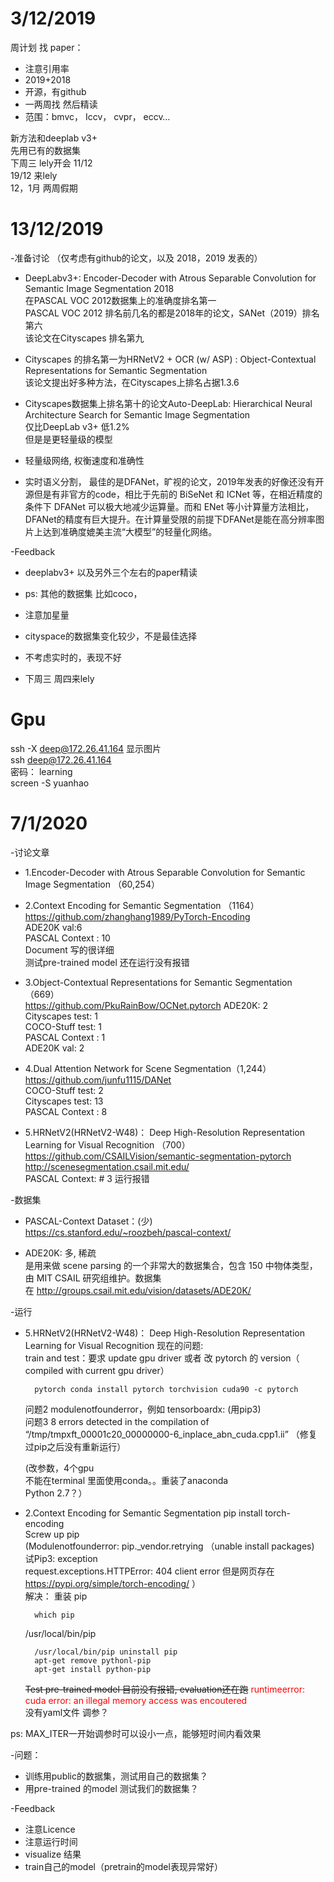 
# 3/12/2019 

周计划 找 paper：
* 注意引用率 
* 2019+2018
* 开源，有github
* 一两周找 然后精读
* 范围：bmvc， Iccv， cvpr， eccv…

新方法和deeplab v3+  
先用已有的数据集  
下周三 lely开会 11/12  
19/12 来lely  
12，1月 两周假期 

# 13/12/2019

-准备讨论 （仅考虑有github的论文，以及 2018，2019 发表的）

*  DeepLabv3+: Encoder-Decoder with Atrous Separable Convolution for Semantic Image Segmentation 2018  
在PASCAL VOC 2012数据集上的准确度排名第一  
PASCAL VOC 2012 排名前几名的都是2018年的论文，SANet（2019）排名第六  
该论文在Cityscapes 排名第九  

*  Cityscapes 的排名第一为HRNetV2 + OCR (w/ ASP) : Object-Contextual Representations for Semantic Segmentation  
该论文提出好多种方法，在Cityscapes上排名占据1.3.6

*  Cityscapes数据集上排名第十的论文Auto-DeepLab: Hierarchical Neural Architecture Search for Semantic Image Segmentation  
仅比DeepLab v3+ 低1.2%  
但是是更轻量级的模型

*  轻量级网络, 权衡速度和准确性
*  实时语义分割， 最佳的是DFANet，旷视的论文，2019年发表的好像还没有开源但是有非官方的code，相比于先前的 BiSeNet 和 ICNet 等，在相近精度的条件下 DFANet 可以极大地减少运算量。而和 ENet 等小计算量方法相比，DFANet的精度有巨大提升。在计算量受限的前提下DFANet是能在高分辨率图片上达到准确度媲美主流“大模型”的轻量化网络。

-Feedback
* deeplabv3+ 以及另外三个左右的paper精读

* ps: 其他的数据集 比如coco，
* 注意加星量
* cityspace的数据集变化较少，不是最佳选择
* 不考虑实时的，表现不好
* 下周三 周四来lely

# Gpu
ssh -X deep@172.26.41.164 显示图片  
ssh deep@172.26.41.164  
密码： learning  
screen -S yuanhao

# 7/1/2020  

-讨论文章
* 1.Encoder-Decoder with Atrous Separable Convolution for Semantic Image Segmentation （60,254）

* 2.Context Encoding for Semantic Segmentation （1164）  
https://github.com/zhanghang1989/PyTorch-Encoding  
ADE20K val:6  
PASCAL Context : 10  
Document 写的很详细  
测试pre-trained model 还在运行没有报错

* 3.Object-Contextual Representations for Semantic Segmentation （669）  
https://github.com/PkuRainBow/OCNet.pytorch
ADE20K: 2  
Cityscapes test: 1  
COCO-Stuff test: 1  
PASCAL Context : 1  
ADE20K val: 2 

* 4.Dual Attention Network for Scene Segmentation（1,244）
https://github.com/junfu1115/DANet  
COCO-Stuff test: 2  
Cityscapes test: 13  
PASCAL Context : 8

* 5.HRNetV2(HRNetV2-W48)： Deep High-Resolution Representation Learning for Visual Recognition （700）    
https://github.com/CSAILVision/semantic-segmentation-pytorch  
http://scenesegmentation.csail.mit.edu/  
PASCAL Context: # 3
运行报错

-数据集
* PASCAL-Context Dataset：(少)  
https://cs.stanford.edu/~roozbeh/pascal-context/

* ADE20K: 多, 稀疏  
是用来做 scene parsing 的一个非常大的数据集合，包含 150 中物体类型，由 MIT CSAIL 研究组维护。数据集在 http://groups.csail.mit.edu/vision/datasets/ADE20K/

-运行

* 5.HRNetV2(HRNetV2-W48)： Deep High-Resolution Representation Learning for Visual Recognition 
现在的问题:  
train and test：要求 update gpu driver 或者 改 pytorch 的 version（ compiled with current gpu driver）

        pytorch conda install pytorch torchvision cuda90 -c pytorch  
	问题2 modulenotfounderror，例如 tensorboardx: (用pip3)  
	问题3 8 errors detected in the compilation of “/tmp/tmpxft_00001c20_00000000-6_inplace_abn_cuda.cpp1.ii” 
（修复过pip之后没有重新运行）

    (改参数，4个gpu  
    不能在terminal 里面使用conda。。重装了anaconda  
    Python 2.7？）
* 2.Context Encoding for Semantic Segmentation
        pip install torch-encoding  
	Screw up pip  
	(Modulenotfounderror: pip._vendor.retrying （unable install packages)  
	试Pip3: exception  
	request.exceptions.HTTPError: 404 client error 但是网页存在 https://pypi.org/simple/torch-encoding/ ）  
	解决： 重装 pip

        which pip
	/usr/local/bin/pip

		/usr/local/bin/pip uninstall pip
		apt-get remove pythonl-pip
		apt-get install python-pip

    ~~Test pre-trained model 目前没有报错, evaluation还在跑~~ <font color="red">runtimeerror: cuda error: an illegal memory access was encoutered</font>  
    没有yaml文件 调参？

ps: MAX_ITER一开始调参时可以设小一点，能够短时间内看效果

-问题：
* 训练用public的数据集，测试用自己的数据集？
* 用pre-trained 的model 测试我们的数据集？

-Feedback
* 注意Licence
* 注意运行时间
* visualize 结果
* train自己的model（pretrain的model表现异常好）
